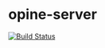 opine-server
============

[![Build Status](http://travis-ci.org/opine-empsoft/opine-server.svg?branch=master)](http://travis-ci.org/opine-empsoft/opine-server)
